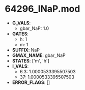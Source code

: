 # 64296_INaP.mod

- **G_VALS**:
  - gbar_NaP: 1.0
- **GATES**:
  - h: 1
  - m: 1
- **SUFFIX**: NaP
- **GMAX_NAME**: gbar_NaP
- **STATES**: ['m', 'h']
- **I_VALS**:
  - 6.3: 1.0000533395507503
  - 37: 1.0000533395507503
- **ERROR_FLAGS**: []
